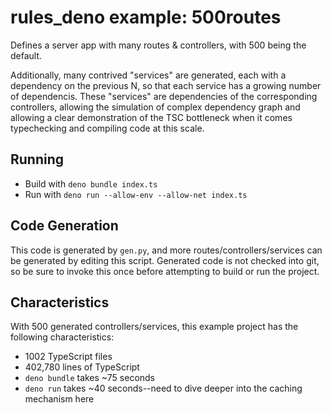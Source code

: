 # rules_deno example: 500routes

Defines a server app with many routes & controllers, with 500 being the default.

Additionally, many contrived "services" are generated, each with a dependency on the previous N, so that each service has a growing number of dependencis. These "services" are dependencies of the corresponding controllers, allowing the simulation of complex dependency graph and allowing a clear demonstration of the TSC bottleneck when it comes typechecking and compiling code at this scale.

## Running

- Build with `deno bundle index.ts`
- Run with `deno run --allow-env --allow-net index.ts`

## Code Generation

This code is generated by `gen.py`, and more routes/controllers/services can be generated by editing this script. Generated code is not checked into git, so be sure to invoke this once before attempting to build or run the project.

## Characteristics

With 500 generated controllers/services, this example project has the following characteristics:

- 1002 TypeScript files
- 402,780 lines of TypeScript
- `deno bundle` takes ~75 seconds
- `deno run` takes ~40 seconds--need to dive deeper into the caching mechanism here
